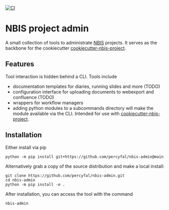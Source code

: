 [![CI](https://github.com/percyfal/nbis-project-admin/actions/workflows/ci.yml/badge.svg)](https://github.com/percyfal/nbis-project-admin/actions/workflows/ci.yml)


# NBIS project admin

A small collection of tools to administrate [NBIS](https://nbis.se/)
projects. It serves as the backbone for the cookiecutter
[cookiecutter-nbis-project](
https://github.com/percyfal/cookiecutter-nbis-project).

## Features

Tool interaction is hidden behind a CLI. Tools include

- documentation templates for diaries, running slides and more (TODO)
- configuration interface for uploading documents to webexport and
  confluence (TODO)
- wrappers for workflow managers
- adding python modules to a subcommands directory will make the
  module available via the CLI. Intended for use with
  [cookiecutter-nbis-project](
  https://github.com/percyfal/cookiecutter-nbis-project).

## Installation

Either install via pip

	python -m pip install git+https://github.com/percyfal/nbis-admin@main
	
Alternatively grab a copy of the source distribution and make a local
install:

	git clone https://github.com/percyfal/nbis-admin.git
	cd nbis-admin
	python -m pip install -e .
	
After installation, you can access the tool with the command 

	nbis-admin

